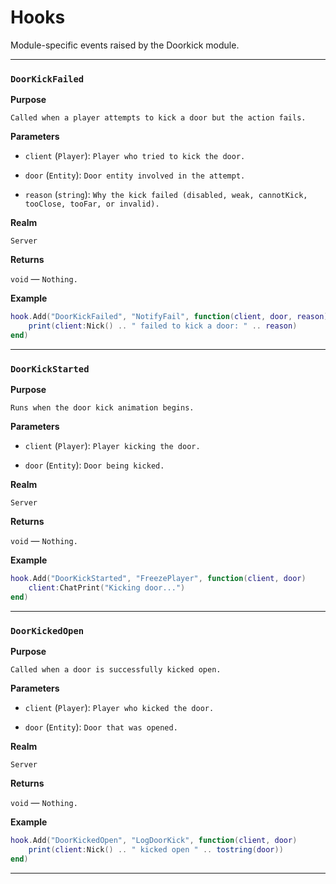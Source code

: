 # Hooks

Module-specific events raised by the Doorkick module.

---

### `DoorKickFailed`

**Purpose**

`Called when a player attempts to kick a door but the action fails.`

**Parameters**

* `client` (`Player`): `Player who tried to kick the door.`

* `door` (`Entity`): `Door entity involved in the attempt.`

* `reason` (`string`): `Why the kick failed (disabled, weak, cannotKick, tooClose, tooFar, or invalid).`

**Realm**

`Server`

**Returns**

`void` — `Nothing.`

**Example**

```lua
hook.Add("DoorKickFailed", "NotifyFail", function(client, door, reason)
    print(client:Nick() .. " failed to kick a door: " .. reason)
end)
```

---

### `DoorKickStarted`

**Purpose**

`Runs when the door kick animation begins.`

**Parameters**

* `client` (`Player`): `Player kicking the door.`

* `door` (`Entity`): `Door being kicked.`

**Realm**

`Server`

**Returns**

`void` — `Nothing.`

**Example**

```lua
hook.Add("DoorKickStarted", "FreezePlayer", function(client, door)
    client:ChatPrint("Kicking door...")
end)
```

---

### `DoorKickedOpen`

**Purpose**

`Called when a door is successfully kicked open.`

**Parameters**

* `client` (`Player`): `Player who kicked the door.`

* `door` (`Entity`): `Door that was opened.`

**Realm**

`Server`

**Returns**

`void` — `Nothing.`

**Example**

```lua
hook.Add("DoorKickedOpen", "LogDoorKick", function(client, door)
    print(client:Nick() .. " kicked open " .. tostring(door))
end)
```

---

